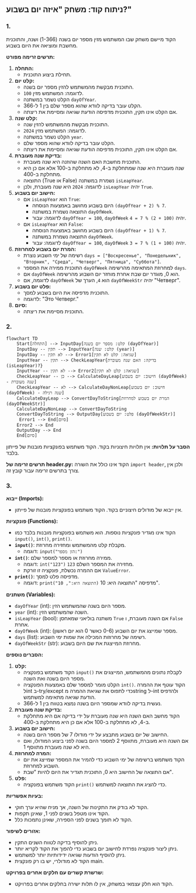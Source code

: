 ## ניתוח קוד: משחק "איזה יום בשבוע?"

### 1. <algorithm>
הקוד מיישם משחק שבו המשתמש מזין מספר יום בשנה (1-366) ושנה, והתוכנית מחשבת ומוציאה את היום בשבוע.

**תרשים זרימה מפורט:**
1. **התחלה:**
    - תחילת ביצוע התוכנית.
2. **קלט יום:**
   -  התוכנית מבקשת מהמשתמש להזין מספר יום בשנה.
   -  לדוגמה: המשתמש מזין `100`.
   - הקלט נשמר במשתנה `dayOfYear`.
   -  הקלט עובר בדיקה לוודא שהוא מספר שלם בין 1 ל-366.
     -  אם הקלט אינו תקין, התוכנית מדפיסה הודעת שגיאה ומסיימת את ריצתה.
3. **קלט שנה:**
   - התוכנית מבקשת מהמשתמש להזין שנה.
   -  לדוגמה: המשתמש מזין `2024`.
   - הקלט נשמר במשתנה `year`.
   -  הקלט עובר בדיקה לוודא שהוא מספר שלם.
     -  אם הקלט אינו תקין, התוכנית מדפיסה הודעת שגיאה ומסיימת את ריצתה.
4. **בדיקת שנה מעוברת:**
   - התוכנית מחשבת האם השנה שהוזנה היא שנה מעוברת.
   -  שנה מעוברת היא שנה שמתחלקת ב-4, לא מתחלקת ב-100 אלא אם כן היא מתחלקת ב-400.
   -  התוצאה (True או False) נשמרת במשתנה `isLeapYear`.
   - לדוגמה: `2024` היא שנה מעוברת, ולכן `isLeapYear` יהיה `True`.
5. **חישוב יום בשבוע:**
   - אם `isLeapYear` הוא `True`:
      - היום בשבוע מחושב באמצעות הנוסחה `(dayOfYear + 2) % 7`. 
      -  התוצאה נשמרת במשתנה `dayOfWeek`.
      -  לדוגמה: עבור `dayOfYear = 100`, `dayOfWeek` יהיה `(100 + 2) % 7 = 4`.
   - אם `isLeapYear` הוא `False`:
      - היום בשבוע מחושב באמצעות הנוסחה `(dayOfYear + 1) % 7`.
       - התוצאה נשמרת במשתנה `dayOfWeek`.
      - לדוגמה: עבור `dayOfYear = 100`, `dayOfWeek` יהיה `(100 + 1) % 7 = 3`.
6. **המרת יום בשבוע למחרוזת:**
    - רשימה של ימי השבוע נוצרת `days = ["Воскресенье", "Понедельник", "Вторник", "Среда", "Четверг", "Пятница", "Суббота"]`.
    - התוכנית ממירה את המספר `dayOfWeek` למחרוזת המתאימה מהרשימה `days`. 
     - אם `dayOfWeek` הוא 0, מוגדר יום שבת אחרת מוחזר יום השבוע מהרשימה.
    -  לדוגמה, אם `dayOfWeek` הוא `4`, הערך של `dayOfWeekStr` יהיה "Четверг".
7.  **פלט יום בשבוע:**
    - התוכנית מדפיסה את היום בשבוע למסך.
    -  לדוגמה: "Это Четверг."
8.  **סיום:**
     -  התוכנית מסיימת את ריצתה.

### 2. <mermaid>
```mermaid
flowchart TD
    Start[התחלה] --> InputDay[קלט: מספר יום בשנה (dayOfYear)]
    InputDay -- תקין --> InputYear[קלט: שנה (year)]
    InputDay -- לא תקין --> Error1[שגיאה: קלט לא תקין]
    InputYear -- תקין --> CheckLeapYear{בדיקה: האם שנה מעוברת (isLeapYear)?}
    InputYear -- לא תקין --> Error2[שגיאה: קלט לא תקין]
    CheckLeapYear -- כן --> CalculateDayLeap[חישוב: יום בשבוע (dayOfWeek) - שנה מעוברת]
    CheckLeapYear -- לא --> CalculateDayNonLeap[חישוב: יום בשבוע (dayOfWeek) - שנה רגילה]
    CalculateDayLeap --> ConvertDayToString[המרת יום בשבוע למחרוזת (dayOfWeekStr)]
    CalculateDayNonLeap --> ConvertDayToString
    ConvertDayToString --> OutputDay[פלט: יום בשבוע (dayOfWeekStr)]
     Error1 --> End[סיום]
    Error2 --> End
    OutputDay --> End
    End[סיום]
```

**הסבר על תלויות:**
אין תלויות חיצוניות בקוד. הקוד משתמש בפונקציות מובנות של פייתון בלבד.

**תרשים זרימה של header.py:**
הקוד אינו כולל את השורה `import header`, ולכן אין צורך בתרשים זרימה עבור קובץ זה.

### 3. <explanation>
**ייבוא (Imports):**
- אין ייבוא של מודולים חיצוניים בקוד. הקוד משתמש בפונקציות מובנות של פייתון.

**פונקציות (Functions):**
- הקוד אינו מגדיר פונקציות נוספות. הוא משתמש בפונקציות מובנות בלבד כמו `input()`, `int()`, `print()`.
-   **`input()`**: מקבלת קלט מהמשתמש ומחזירה מחרוזת.
    -   דוגמה: `input("הזן מספר:")`
-   **`int()`**: ממירה מחרוזת או מספר למספר שלם.
    -   דוגמה: `int("123")` מחזירה את המספר השלם `123`.
    - אם ההמרה נכשלת, פונקציה זו זורקת `ValueError`.
-   **`print()`**: מדפיסה פלט למסך.
    -   דוגמה: `print("התוצאה היא:", 10)` מדפיסה "התוצאה היא: 10".

**משתנים (Variables):**
-   `dayOfYear` (int): מספר היום בשנה שהמשתמש הזין.
-   `year` (int): השנה שהמשתמש הזין.
-   `isLeapYear` (bool): משתנה בוליאני שמאחסן `True` אם השנה מעוברת, ו `False` אחרת.
-   `dayOfWeek` (int): מספר שמייצג את יום השבוע (0-6 כאשר 0 הוא יום ראשון).
-   `days` (list): רשימה של מחרוזות המכילה את שמות ימי השבוע.
-   `dayOfWeekStr` (str): מחרוזת המייצגת את שם היום בשבוע.

**הסברים נוספים:**
1.  **קלט:**
    -   הקוד משתמש בפונקציה `input()` לקבלת נתונים מהמשתמש, המייצגים את מספר היום בשנה ואת השנה.
    -   הקלט מומר למספר שלם באמצעות הפונקציה `int()`. הקוד עוטף את ההמרה לint  ב-try/except כדי לתפוס את שגיאת ההמרה מstring ל-int ולהדפיס הודעת שגיאה מתאימה למשתמש.
    -   נעשית בדיקה לוודא שמספר היום בשנה נמצא בטווח בין 1 ל-366.
2.  **בדיקת שנה מעוברת:**
    -   הקוד מחשב האם השנה היא שנה מעוברת על ידי בדיקה אם היא מתחלקת ב-4, לא מתחלקת ב-100 אלא אם כן היא מתחלקת ב-400.
3.  **חישוב יום בשבוע:**
    -   החישוב של יום בשבוע מתבצע על ידי מודולו 7 של מספר היום בשנה.
    -   אם השנה היא מעוברת, מתווסף 2 למספר היום בשנה לפני ביצוע המודולו, ואם היא לא שנה מעוברת מתווסף 1.
4.  **המרה למחרוזת:**
    -   הקוד משתמש ברשימה של ימי השבוע כדי להמיר את המספר שמייצג את יום השבוע למחרוזת.
    -  אם התוצאה של החישוב היא 0, התוכנית תגדיר את היום להיות "שבת".
5.  **פלט:**
    -   הקוד משתמש בפונקציה `print()` כדי להציג את התוצאה למשתמש.

**בעיות אפשריות:**
-   הקוד לא בודק את התקינות של השנה, אך מניח שהיא ערך חוקי.
-   הקוד אינו מטפל בשנים לפני 1, שאינן תקפות.
-   הקוד לא תומך בשנים לפני הספירה, שאינן נתמכות כלל.

**אזורים לשיפור:**
-   ניתן להוסיף בדיקה לטווח השנים התקין.
-   ניתן ליצור פונקציה נפרדת לחישוב יום בשבוע כדי להפוך את הקוד לקריא יותר.
-   ניתן להוסיף הודעות שגיאה ידידותיות יותר למשתמש.
-   הקוד לא מודולרי, יש בו רק פונקצית main.

**שרשרת קשרים עם חלקים אחרים בפרויקט:**
- הקוד הוא חלק עצמאי במשחק, אין לו תלות ישירה בחלקים אחרים בפרויקט.